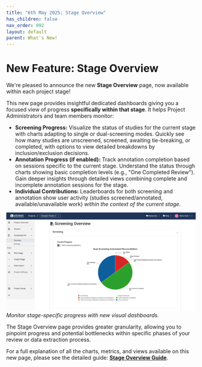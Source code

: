 ```yaml
---
title: "6th May 2025: Stage Overview"
has_children: false
nav_order: 992
layout: default
parent: What's New!
---
```


# New Feature: Stage Overview

We're pleased to announce the new **Stage Overview** page, now available within each project stage!

This new page provides insightful dedicated dashboards giving you a focused view of progress **specifically within that stage**. It helps Project Administrators and team members monitor:

* **Screening Progress:** Visualize the status of studies for the current stage with charts adapting to single or dual-screening modes. Quickly see how many studies are unscreened, screened, awaiting tie-breaking, or completed, with options to view detailed breakdowns by inclusion/exclusion decisions.
* **Annotation Progress (if enabled):** Track annotation completion based on sessions specific to the current stage. Understand the status through charts showing basic completion levels (e.g., "One Completed Review"). Gain deeper insights through detailed views combining complete and incomplete annotation sessions for the stage.
* **Individual Contributions:** Leaderboards for both screening and annotation show user activity (studies screened/annotated, available/unavailable work) *within the context of the current stage*.

![Stage Overview Guide](/figs/Fig_New-stage-Overview.png)
*Monitor stage-specific progress with new visual dashboards.*

The Stage Overview page provides greater granularity, allowing you to pinpoint progress and potential bottlenecks within specific phases of your review or data extraction process.

For a full explanation of all the charts, metrics, and views available on this new page, please see the detailed guide: [**Stage Overview Guide**](../stage-overview.html).
